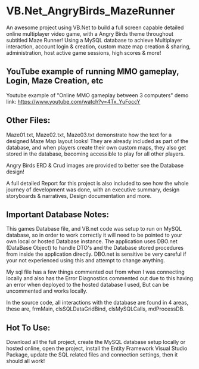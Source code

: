 # VB.Net_AngryBirds_MazeRunner
An awesome project using VB.Net to build a full screen capable detailed online multiplayer video game, with a Angry Birds theme throughout subtitled Maze Runner! Using a MySQL database to achieve Multiplayer interaction, account login &amp; creation, custom maze map creation &amp; sharing, administration, host active game sessions, high scores &amp; more!

## YouTube example of running MMO gameplay, Login, Maze Creation, etc
Youtube example of "Online MMO gameplay between 3 computers" demo link:
https://www.youtube.com/watch?v=4Tx_YuFoccY

## Other Files:
Maze01.txt, Maze02.txt, Maze03.txt demonstrate how the text for a designed Maze Map layout looks! They are already included as part of the database, and when players create their own custom maps, they also get stored in the database, becoming accessible to play for all other players.

Angry Birds ERD & Crud images are provided  to better see the Database design!

A full detailed Report for this project is also included to see how the whole journey of development was done, with an executive summary, design storyboards & narratives, Design documentation and more.

## Important Database Notes:
This games Database file, and VB.net code was setup to run on MySQL database, so in order to work correctly it will need to be pointed to your own local or hosted Database instance. The application uses DBO.net (DataBase Object) to handle DTO's and the Database stored procedures from inside the application directly. DBO.net is sensitive be very careful if your not experienced using this and attempt to change anything.

My sql file has a few things commented out from when I was connecting locally and also has the Error Diagnostics commented out due to this having an error when deployed to the hosted database I used, But can be uncommented and works locally.

In the source code, all interactions with the database are found in 4 areas, these are, frmMain, clsSQLDataGridBind, clsMySQLCalls, mdProcessDB.

## Hot To Use:
Download all the full project, create the MySQL database setup locally or hosted online, open the project, install the Entity Framework Visual Studio Package, update the SQL related files and connection settings, then it should all work!
